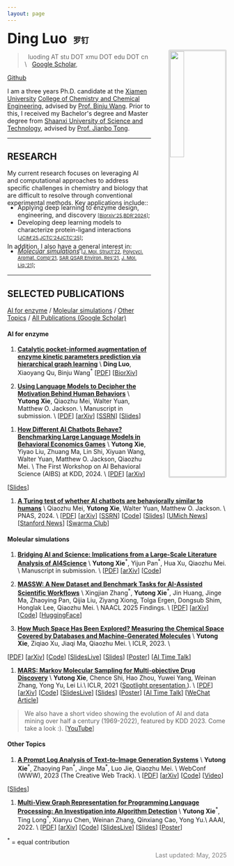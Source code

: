 ```yaml
---
layout: page
---
```


<img align="right" src="assets/img/thumb.png" style="margin-left:40px; margin-bottom:20px; margin-top:45px; border:4px solid #ddd;border-radius:4px; max-width:210px; width:25%; height:auto">

**<font size="6"> Ding Luo </font> &nbsp; <font size="4"> 罗钉 </font>**

> <i class="fas fa-at"></i> &nbsp; luoding AT stu DOT xmu DOT edu DOT cn \\
> <i class="fas fa-link"></i> &nbsp; 
[<i class="fas fa-graduation-cap"></i> Google Scholar](https://scholar.google.com/citations?user=BlQHxToAAAAJ),
<!-- [<i class="fas fa-graduation-cap"></i> Semantic Scholar](https://www.semanticscholar.org/author/Yutong-Xie/3956514), -->
<!-- [<i class="fab fa-linkedin-in"></i> LinkedIn](https://www.linkedin.com/in/yutxie),
[<i class="fab fa-twitter"></i> Twitter](https://twitter.com/yutxie), -->
[<i class="fab fa-github"></i> Github](https://github.com/ld139)

I am a three years Ph.D. candidate at the [Xiamen University](https://www.xmu.edu.cn/) [College of Chemistry and Chemical Engineering](https://chem.xmu.edu.cn/), advised by [Prof. Binju Wang](https://chem.xmu.edu.cn/info/1421/7656.htm). 
Prior to this, I received my Bachelor's degree and Master degree from [Shaanxi University of Science and Technology](https://www.sust.edu.cn/), advised by [Prof. Jianbo Tong](https://hg.sust.edu.cn/info/1236/5604.htm).
<!-- <span style="font-weight: bold; color: red;">I'm looking for tenure-track and postdoctoral positions that start Fall 2026! If my research aligns with your interest or you know of any relevant opportunities, I would be more than happy to get in touch :). Please find my</span> [**CV here**](https://drive.google.com/file/d/17HsrAQy3KGlnQOSLAHNBNzqU2rVOJ3hI/view?usp=sharing).  -->

---

## RESEARCH

My current research focuses on  leveraging ​​AI and computational approaches​​ to address specific challenges in chemistry and biology that are difficult to resolve through conventional experimental methods. 
Key applications include::
<ul style="margin-top: -20px;margin-bottom: -10px;">
<li>Applying ​​deep learning to enzyme design, engineering, and discovery​ <span style="font-size:11px;">[<a href="https://www.biorxiv.org/content/10.1101/2025.05.18.654694v1">Biorxiv'25</a>,<a href="https://doi.org/10.34133/bdr.0048">BDR'2024</a>]</span>; </li>
<li>Developing deep learning models to characterize protein-ligand interactions​ <span style="font-size:11px;">[<a href="https://doi.org/10.1021/acs.jcim.3c01961">JCIM'25</a>,<a href="https://doi.org/10.1021/acs.jctc.4c00653">JCTC'24</a><a href="https://doi.org/10.1021/acs.jctc.4c01636">JCTC'25</a>]</span>; </li>
<!-- <li>Aligning AI with human behaviors, objectives, and values. </li> -->
<!-- <li>Foundation models for human behaviors (<a href="https://arxiv.org/abs/2505.23058">Be.FM</a>) <span style="font-size:11px;">[<a href="">arXiv'25</a>]</span>. </li> -->
</ul>
<!-- </p> -->

In addition, I also have a general interest in: 
<ul style="margin-top: -20px;margin-bottom: 15px;">
<li><a href="#Molecuar simulations"><em>Molecuar simulations</em></a>
<span style="font-size:11px;">[<a href="https://doi.org/10.1016/j.molstruc.2021.131378/">J. Mol. Struct'22</a>, 
<a href="https://doi.org/10.1080/10406638.2021.1973519">Polycycl. Aromat. Comp'21</a>,
<a href="https://doi.org/10.1080/1062936x.2021.1999317">SAR QSAR Environ. Res'21</a>, 
<a href="https://doi.org/10.1016/j.molliq.2021.116235">J. Mol. Liq.'21</a>]</span>; </li>
</ul>

<!-- For undergraduate and master students who find my research interesting and would like to work with me, please feel free to reach out! -->


---

## SELECTED PUBLICATIONS

[AI for enzyme](#ai-for-enzyme) / [Moleular simulations](#moleular-simulations) / [Other Topics](#other-topics) / [All Publications (Google Scholar)](https://scholar.google.com/citations?user=BlQHxToAAAAJ)

#### AI for enzyme

1. [**Catalytic pocket-informed augmentation of enzyme kinetic parameters prediction via hierarchical graph learning**](https://www.biorxiv.org/content/10.1101/2025.05.18.654694v1) \\
**Ding Luo**, Xiaoyang Qu, Binju Wang<sup>\*</sup>
[[PDF](https://www.biorxiv.org/content/10.1101/2025.05.18.654694v1.full.pdf)\]
[[BiorXiv](https://doi.org/10.1101/2025.05.18.654694)\]

1. [**Using Language Models to Decipher the Motivation Behind Human Behaviors**](https://arxiv.org/abs/2503.15752) \\
**Yutong Xie**, Qiaozhu Mei, Walter Yuan, Matthew O. Jackson. \\
Manuscript in submission. \\
[[PDF](https://arxiv.org/pdf/2503.15752)\]
[[arXiv](https://arxiv.org/abs/2503.15752)\]
[[SSRN](https://papers.ssrn.com/sol3/papers.cfm?abstract_id=5185865)\]
[[Slides](https://drive.google.com/file/d/1si3lwqvA69tVEHREpxbgSjBjwQu-kxKa/view?usp=sharing)\]
<!-- [[Code]()\] -->

1. [**How Different AI Chatbots Behave? Benchmarking Large Language Models in Behavioral Economics Games**](https://arxiv.org/abs/2412.12362) \\
**Yutong Xie**, Yiyao Liu, Zhuang Ma, Lin Shi, Xiyuan Wang, Walter Yuan, Matthew O. Jackson, Qiaozhu Mei. \\
The First Workshop on AI Behavioral Science (AIBS) at KDD, 2024. \\
[[PDF](https://arxiv.org/pdf/2412.12362)\]
[[arXiv](https://arxiv.org/abs/2412.12362)\]
<!-- [[Code]()\] -->
[[Slides](https://drive.google.com/file/d/1-DahTc0Ps-X3jvgeEGev6BMBB7hrDZco/view?usp=sharing)\]

1. [**A Turing test of whether AI chatbots are behaviorally similar to humans**](https://www.pnas.org/doi/10.1073/pnas.2313925121) \\
Qiaozhu Mei, **Yutong Xie**, Walter Yuan, Matthew O. Jackson. \\
PNAS, 2024.  \\
[[PDF](https://www.pnas.org/doi/epdf/10.1073/pnas.2313925121)\]
[[arXiv](https://arxiv.org/abs/2312.00798)\]
[[SSRN](https://papers.ssrn.com/sol3/papers.cfm?abstract_id=4637354)\]
[[Code](https://github.com/yutxie/ChatGPT-Behavioral)\] 
[[Slides](https://drive.google.com/file/d/1eGOXTJ49IEMtNqoWNpN4M4Dtn_DzkxaH/view?usp=sharing)\]
[[UMich News](https://news.umich.edu/chatgpt-acts-more-altruistically-cooperatively-than-humans/)\] 
[[Stanford News](https://humsci.stanford.edu/feature/study-finds-chatgpts-latest-bot-behaves-humans-only-better)\] 
[[Swarma Club](https://pattern.swarma.org/study_group_issue/640)\]

#### Moleular simulations

1. [**Bridging AI and Science: Implications from a Large-Scale Literature Analysis of AI4Science**](https://arxiv.org/abs/2412.09628) \\
**Yutong Xie**<sup>\*</sup>, Yijun Pan<sup>\*</sup>, Hua Xu, Qiaozhu Mei. \\
Manuscript in submission. \\
[[PDF](https://arxiv.org/pdf/2412.09628)\]
[[arXiv](https://arxiv.org/abs/2412.09628)\]
[[Code](https://github.com/charles-pyj/Bridging-AI-and-Science)\]

1. [**MASSW: A New Dataset and Benchmark Tasks for AI-Assisted Scientific Workflows**](https://aclanthology.org/2025.findings-naacl.127/) \\
Xingjian Zhang<sup>\*</sup>, **Yutong Xie**<sup>\*</sup>, Jin Huang, Jinge Ma, Zhaoying Pan, Qijia Liu, Ziyang Xiong, Tolga Ergen, Dongsub Shim, Honglak Lee, Qiaozhu Mei. \\
NAACL 2025 Findings. \\
[[PDF](https://aclanthology.org/2025.findings-naacl.127.pdf)\]
[[arXiv](https://arxiv.org/abs/2406.06357)\]
[[Code](https://github.com/xingjian-zhang/massw)\]
[[HuggingFace](https://huggingface.co/datasets/jimmyzxj/massw)\]

1. [**How Much Space Has Been Explored? Measuring the Chemical Space Covered by Databases and Machine-Generated Molecules**](https://openreview.net/forum?id=Yo06F8kfMa1) \\
**Yutong Xie**, Ziqiao Xu, Jiaqi Ma, Qiaozhu Mei. \\
ICLR, 2023. \\
<!-- AI for Science Workshop at ICML, 2022. \\ -->
[[PDF](https://openreview.net/pdf?id=Yo06F8kfMa1)\]
[[arXiv](https://arxiv.org/abs/2112.12542)\]
[[Code](https://github.com/yutxie/exploration-measures)\] 
[[SlidesLive](https://iclr.cc/virtual/2023/poster/11769)\] 
[[Slides](https://drive.google.com/file/d/15Jfl64W7-E_lb5-ecT8n5Qehv4mxEn3A/view?usp=sharing)\] 
[[Poster](https://iclr.cc/media/PosterPDFs/ICLR%202023/11769.png?t=1682437570.514978)\]
[[AI Time Talk](https://www.bilibili.com/video/BV12X4y1f7P7/?share_source=copy_web&vd_source=cc7b830a98543ee4bb061e90ba3cc4fd&t=1533)\] 

1. [**MARS: Markov Molecular Sampling for Multi-objective Drug Discovery**](https://openreview.net/forum?id=kHSu4ebxFXY) \\
**Yutong Xie**, Chence Shi, Hao Zhou, Yuwei Yang, Weinan Zhang, Yong Yu, Lei Li.\\
ICLR, 2021 (<a href="https://iclr.cc/virtual/2021/spotlight/3417">Spotlight presentation <i class="fas fa-video"></i> </a>). \\
[[PDF](https://openreview.net/pdf?id=kHSu4ebxFXY)\]
[[arXiv](https://arxiv.org/abs/2103.10432)\]
[[Code](https://github.com/yutxie/MARS)\] 
[[SlidesLive](https://iclr.cc/virtual/2021/spotlight/3417)\] 
[[Slides](https://drive.google.com/file/d/1vbdP1CjAuYj4eB9GX2-3uqmfgSqISIxD/view?usp=sharing)\] 
[[Poster](https://drive.google.com/file/d/1iCLBQ0RacNZhg0bUIVYaKfPemmWK7Jqc/view?usp=sharing)\] 
[[AI Time Talk](https://www.bilibili.com/video/BV1Eo4y1172a)\] 
[[WeChat Article](https://mp.weixin.qq.com/s/RfxKVF9nuG0_DkorTeWxJQ)\]

> We also have a short video showing the evolution of AI and data mining over half a century (1969-2022), featured by KDD 2023. Come take a look :). [[YouTube](https://www.youtube.com/watch?v=J0nB0uRRCo4)\]

#### Other Topics

1. [**A Prompt Log Analysis of Text-to-Image Generation Systems**](https://dl.acm.org/doi/abs/10.1145/3543507.3587430) \\
**Yutong Xie**<sup>\*</sup>, Zhaoying Pan<sup>\*</sup>, Jinge Ma<sup>\*</sup>, Luo Jie, Qiaozhu Mei. \\
WebConf (WWW), 2023 (The Creative Web Track). \\
[[PDF](https://dl.acm.org/doi/pdf/10.1145/3543507.3587430)\]
[[arXiv](https://arxiv.org/abs/2303.04587)\]
[[Code](https://github.com/zhaoyingpan/prompt_log_analysis)\] 
[[Video](https://youtu.be/D-N1_lwhNnk)\]
<!-- [[SlidesLive]()\]  -->
[[Slides](https://drive.google.com/file/d/1L0D7I0vdcfCSAQ9oB476i9N6mN6rC3ad/view?usp=sharing)\] 
<!-- [[Poster]()\] -->

1. [**Multi-View Graph Representation for Programming Language Processing: An Investigation into Algorithm Detection**](https://ojs.aaai.org/index.php/AAAI/article/view/20522) \\
**Yutong Xie**<sup>\*</sup>, Ting Long<sup>\*</sup>, Xianyu Chen, Weinan Zhang, Qinxiang Cao, Yong Yu.\\
AAAI, 2022. \\
[[PDF](https://ojs.aaai.org/index.php/AAAI/article/view/20522/20281)\]
[[arXiv](https://arxiv.org/abs/2202.12481)\]
[[Code](https://github.com/githubg0/mvg)\] 
[[SlidesLive](https://aaai-2022.virtualchair.net/poster_aaai928)\] 
[[Slides](https://drive.google.com/file/d/1vOYiwoyWEQ1K1aAH-6muqYIcyUiRGGlt/view?usp=sharing)\] 
[[Poster](https://drive.google.com/file/d/1hmtwlBr709esYcXHez99t09GkF55_WA0/view?usp=sharing)\] 


<sup>\*</sup> = equal contribution

<p style="color: grey; font-style: normal; text-align: right" >
Last updated: May, 2025 <br>